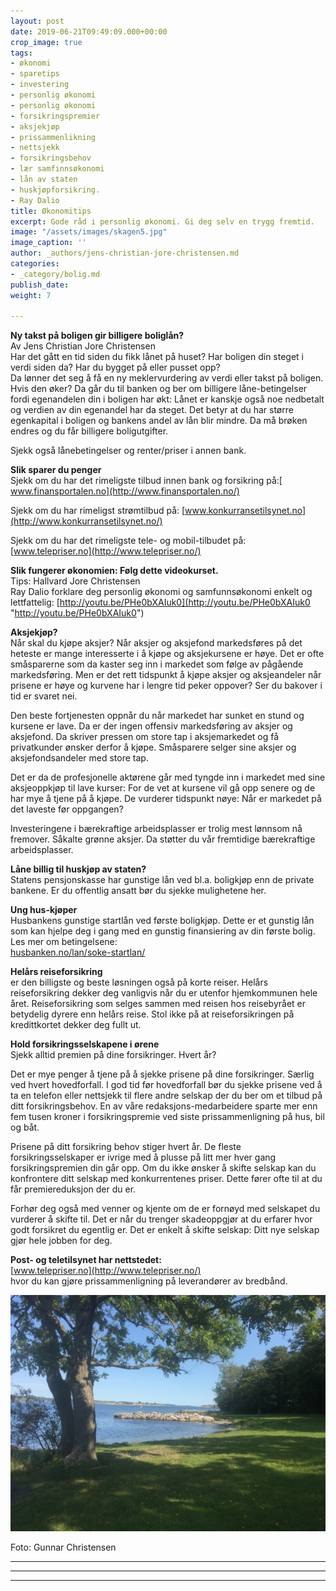 ```yaml
---
layout: post
date: 2019-06-21T09:49:09.000+00:00
crop_image: true
tags:
- økonomi
- sparetips
- investering
- personlig økonomi
- personlig økonomi
- forsikringspremier
- aksjekjøp
- prissammenlikning
- nettsjekk
- forsikringsbehov
- lær samfinnsøkonomi
- lån av staten
- huskjøpforsikring.
- Ray Dalio
title: Økonomitips
excerpt: Gode råd i personlig økonomi. Gi deg selv en trygg fremtid.
image: "/assets/images/skagen5.jpg"
image_caption: ''
author: _authors/jens-christian-jore-christensen.md
categories:
- _category/bolig.md
publish_date: 
weight: 7

---
```

**Ny takst på boligen gir billigere boliglån?**  
Av Jens Christian Jore Christensen  
Har det gått en tid siden du fikk lånet på huset? Har boligen din steget i verdi siden da? Har du bygget på eller pusset opp?  
Da lønner det seg å få en ny meklervurdering av verdi eller takst på boligen. Hvis den øker? Da går du til banken og ber om billigere låne-betingelser fordi egenandelen din i boligen har økt: Lånet er kanskje også noe nedbetalt og verdien av din egenandel har da steget. Det betyr at du har større egenkapital i boligen og bankens andel av lån blir mindre. Da må brøken endres og du får billigere boligutgifter.

Sjekk også lånebetingelser og renter/priser i annen bank.

**Slik sparer du penger**  
Sjekk om du har det rimeligste tilbud innen bank og forsikring på:[ www.finansportalen.no](http://www.finansportalen.no/)

Sjekk om du har rimeligst strømtilbud på: [www.konkurransetilsynet.no](http://www.konkurransetilsynet.no/)

Sjekk om du har det rimeligste tele- og mobil-tilbudet på: [www.telepriser.no](http://www.telepriser.no/)

**Slik fungerer økonomien: Følg dette videokurset.**  
Tips: Hallvard Jore Christensen  
Ray Dalio forklare deg personlig økonomi og samfunnsøkonomi enkelt og lettfattelig: [http://youtu.be/PHe0bXAIuk0](http://youtu.be/PHe0bXAIuk0 "http://youtu.be/PHe0bXAIuk0")

**Aksjekjøp?**  
Når skal du kjøpe aksjer? Når aksjer og aksjefond markedsføres på det heteste er mange interesserte i å kjøpe og aksjekursene er høye. Det er ofte småsparerne som da kaster seg inn i markedet som følge av pågående markedsføring. Men er det rett tidspunkt å kjøpe aksjer og aksjeandeler når prisene er høye og kurvene har i lengre tid peker oppover? Ser du bakover i tid er svaret nei.

Den beste fortjenesten oppnår du når markedet har sunket en stund og kursene er lave. Da er der ingen offensiv markedsføring av aksjer og aksjefond. Da skriver pressen om store tap i aksjemarkedet og få privatkunder ønsker derfor å kjøpe. Småsparere selger sine aksjer og aksjefondsandeler med store tap.

Det er da de profesjonelle aktørene går med tyngde inn i markedet med sine aksjeoppkjøp til lave kurser: For de vet at kursene vil gå opp senere og de har mye å tjene på å kjøpe. De vurderer tidspunkt nøye: Når er markedet på det laveste før oppgangen?

Investeringene i bærekraftige arbeidsplasser er trolig mest lønnsom nå fremover. Såkalte grønne aksjer. Da støtter du vår fremtidige bærekraftige arbeidsplasser.

**Låne billig til huskjøp av staten?**  
Statens pensjonskasse har gunstige lån ved bl.a. boligkjøp enn de private bankene. Er du offentlig ansatt bør du sjekke mulighetene her.

**Ung hus-kjøper**  
Husbankens gunstige startlån ved første boligkjøp. Dette er et gunstig lån som kan hjelpe deg i gang med en gunstig finansiering av din første bolig. Les mer om betingelsene:  
[husbanken.no/lan/soke-startlan/](http://www.husbanken.no/lan/soke-startlan/)

**Helårs reiseforsikring**  
er den billigste og beste løsningen også på korte reiser. Helårs reiseforsikring dekker deg vanligvis når du er utenfor hjemkommunen hele året. Reiseforsikring som selges sammen med reisen hos reisebyrået er betydelig dyrere enn helårs reise.  Stol ikke på at reiseforsikringen på kredittkortet dekker deg fullt ut.

**Hold forsikringsselskapene i ørene**  
Sjekk alltid premien på dine forsikringer. Hvert år?

Det er mye penger å tjene på å sjekke prisene på dine forsikringer. Særlig ved hvert hovedforfall. I god tid før hovedforfall bør du sjekke prisene ved å ta en telefon eller nettsjekk til flere andre selskap der du ber om et tilbud på ditt forsikringsbehov. En av våre redaksjons-medarbeidere sparte mer enn fem tusen kroner i forsikringspremie ved siste prissammenligning på hus, bil og båt.

Prisene på ditt forsikring behov stiger hvert år. De fleste forsikringsselskaper er ivrige med å plusse på litt mer hver gang forsikringspremien din går opp. Om du ikke ønsker å skifte selskap kan du konfrontere ditt selskap med konkurrentenes priser. Dette fører ofte til at du får premiereduksjon der du er.

Forhør deg også med venner og kjente om de er fornøyd med selskapet du vurderer å skifte til. Det er når du trenger skadeoppgjør at du erfarer hvor godt forsikret du egentlig er. Det er enkelt å skifte selskap: Ditt nye selskap gjør hele jobben for deg.

**Post- og teletilsynet har nettstedet:**  
[www.telepriser.no](http://www.telepriser.no/)  
hvor du kan gjøre prissammenligning på leverandører av bredbånd.

![](/assets/images/img_3952.JPG)

Foto: Gunnar Christensen

***

***

***